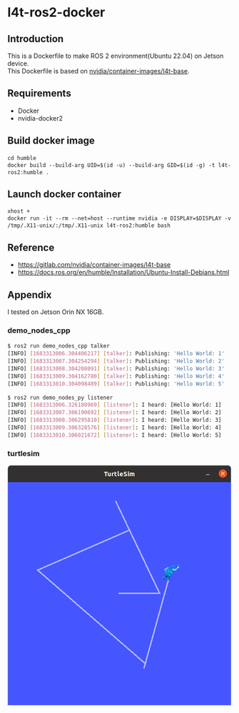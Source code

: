 # l4t-ros2-docker

## Introduction

This is a Dockerfile to make ROS 2 environment(Ubuntu 22.04) on Jetson device.  
This Dockerfile is based on [nvidia/container-images/l4t-base](https://gitlab.com/nvidia/container-images/l4t-base).

## Requirements

- Docker
- nvidia-docker2

## Build docker image

```
cd humble
docker build --build-arg UID=$(id -u) --build-arg GID=$(id -g) -t l4t-ros2:humble .
```

## Launch docker container

```
xhost +
docker run -it --rm --net=host --runtime nvidia -e DISPLAY=$DISPLAY -v /tmp/.X11-unix/:/tmp/.X11-unix l4t-ros2:humble bash
```

## Reference

- <https://gitlab.com/nvidia/container-images/l4t-base>
- <https://docs.ros.org/en/humble/Installation/Ubuntu-Install-Debians.html>

## Appendix

I tested on Jetson Orin NX 16GB.

### demo_nodes_cpp

```bash
$ ros2 run demo_nodes_cpp talker
[INFO] [1683313006.304406217] [talker]: Publishing: 'Hello World: 1'
[INFO] [1683313007.304254294] [talker]: Publishing: 'Hello World: 2'
[INFO] [1683313008.304208091] [talker]: Publishing: 'Hello World: 3'
[INFO] [1683313009.304162780] [talker]: Publishing: 'Hello World: 4'
[INFO] [1683313010.304098489] [talker]: Publishing: 'Hello World: 5'
```

```bash
$ ros2 run demo_nodes_py listener
[INFO] [1683313006.326180969] [listener]: I heard: [Hello World: 1]
[INFO] [1683313007.306190692] [listener]: I heard: [Hello World: 2]
[INFO] [1683313008.306295810] [listener]: I heard: [Hello World: 3]
[INFO] [1683313009.306328576] [listener]: I heard: [Hello World: 4]
[INFO] [1683313010.306021672] [listener]: I heard: [Hello World: 5]
```

### turtlesim

![](image/turtlesim.png)
